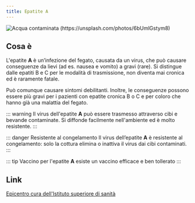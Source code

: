 ```yaml
---
title: Epatite A
---
```


![Acqua contaminata (https://unsplash.com/photos/6bUmlGstym8)](../assets/images/AcquaContaminata.jpg)

## Cosa è <Badge text="Risposta in 100 parole" type="tip"/>

L'epatite **A** è un’infezione del fegato, causata da un virus, che può causare conseguenze da lievi (ad es. nausea e vomito) a gravi (rare). Si distingue dalle epatiti B e C per le modalità di trasmissione, non diventa mai cronica ed è raramente fatale.

Può comunque causare sintomi debilitanti. Inoltre, le conseguenze possono essere più gravi per i pazienti con epatite cronica B o C e per coloro che hanno già una malattia del fegato.

::: warning Il virus
dell'epatite **A** può essere trasmesso attraverso cibi e bevande contaminate. Si diffonde facilmente nell'ambiente ed è molto resistente.
:::

::: danger Resistente al congelamento <Badge text=" Cuocere il cibo" type="tip"/>
Il virus dell’epatite **A** è resistente al congelamento: solo la cottura elimina o inattiva il virus dai cibi contaminati.
:::

::: tip Vaccino
per l'epatite **A** esiste un vaccino efficace e ben tollerato
:::

## Link

[Epicentro cura dell'Istituto superiore di sanità](https://www.epicentro.iss.it/epatite/epatite-a)
